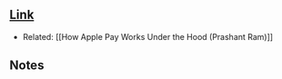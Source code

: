 ## [Link](https://multicoin.capital/2021/07/13/networked-cash-flows/)
- Related: [[How Apple Pay Works Under the Hood (Prashant Ram)]]

## Notes

